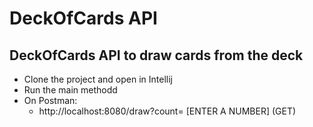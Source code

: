 # DeckOfCards API
## DeckOfCards API to draw cards from the deck
- Clone the project and open in Intellij
- Run the main methodd
- On Postman:
    * http://localhost:8080/draw?count= [ENTER A NUMBER] (GET)
